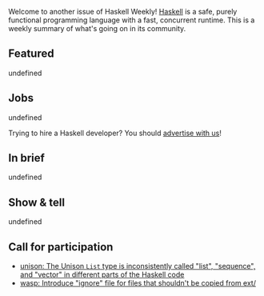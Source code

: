 Welcome to another issue of Haskell Weekly!
[Haskell](https://www.haskell.org) is a safe, purely functional programming language with a fast, concurrent runtime.
This is a weekly summary of what's going on in its community.

## Featured

undefined

## Jobs

undefined

Trying to hire a Haskell developer?
You should [advertise with us](https://haskellweekly.news/advertising.html)!

## In brief

undefined

## Show & tell

undefined

## Call for participation

-   [unison: The Unison `List` type is inconsistently called "list", "sequence", and "vector" in different parts of the Haskell code](https://github.com/unisonweb/unison/issues/1822)
-   [wasp: Introduce "ignore" file for files that shouldn't be copied from ext/](https://github.com/wasp-lang/wasp/issues/192)
